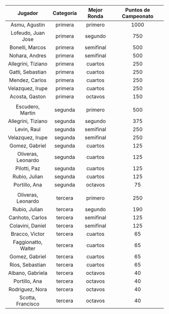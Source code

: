 |       Jugador       |  Categoría  |  Mejor Ronda  |  Puntos de Campeonato  |
|:-------------------:|:-----------:|:-------------:|:----------------------:|
|    Asmu, Agustin    |   primera   |    primero    |          1000          |
| Lofeudo, Juan Jose  |   primera   |    segundo    |          750           |
|   Bonelli, Marcos   |   primera   |   semifinal   |          500           |
|   Nohara, Andres    |   primera   |   semifinal   |          500           |
| Allegrini, Tiziano  |   primera   |    cuartos    |          250           |
|  Gatti, Sebastian   |   primera   |    cuartos    |          250           |
|   Mendez, Carlos    |   primera   |    cuartos    |          250           |
|  Velazquez, Irupe   |   primera   |    cuartos    |          250           |
|   Acosta, Gaston    |   primera   |    octavos    |          150           |
|                     |             |               |                        |
|  Escudero, Martin   |   segunda   |    primero    |          500           |
| Allegrini, Tiziano  |   segunda   |    segundo    |          375           |
|     Levin, Raul     |   segunda   |   semifinal   |          250           |
|  Velazquez, Irupe   |   segunda   |   semifinal   |          250           |
|   Gomez, Gabriel    |   segunda   |    cuartos    |          125           |
| Oliveras, Leonardo  |   segunda   |    cuartos    |          125           |
|    Pilotti, Paz     |   segunda   |    cuartos    |          125           |
|    Rubio, Julian    |   segunda   |    cuartos    |          125           |
|    Portillo, Ana    |   segunda   |    octavos    |           75           |
|                     |             |               |                        |
| Oliveras, Leonardo  |   tercera   |    primero    |          250           |
|    Rubio, Julian    |   tercera   |    segundo    |          190           |
|   Canhoto, Carlos   |   tercera   |   semifinal   |          125           |
|  Colavini, Daniel   |   tercera   |   semifinal   |          125           |
|   Bracco, Victor    |   tercera   |    cuartos    |           65           |
| Faggionatto, Walter |   tercera   |    cuartos    |           65           |
|   Gomez, Gabriel    |   tercera   |    cuartos    |           65           |
|   Rios, Sebastian   |   tercera   |    cuartos    |           65           |
|  Albano, Gabriela   |   tercera   |    octavos    |           40           |
|    Portillo, Ana    |   tercera   |    octavos    |           40           |
|   Rodriguez, Nora   |   tercera   |    octavos    |           40           |
|  Scotta, Francisco  |   tercera   |    octavos    |           40           |